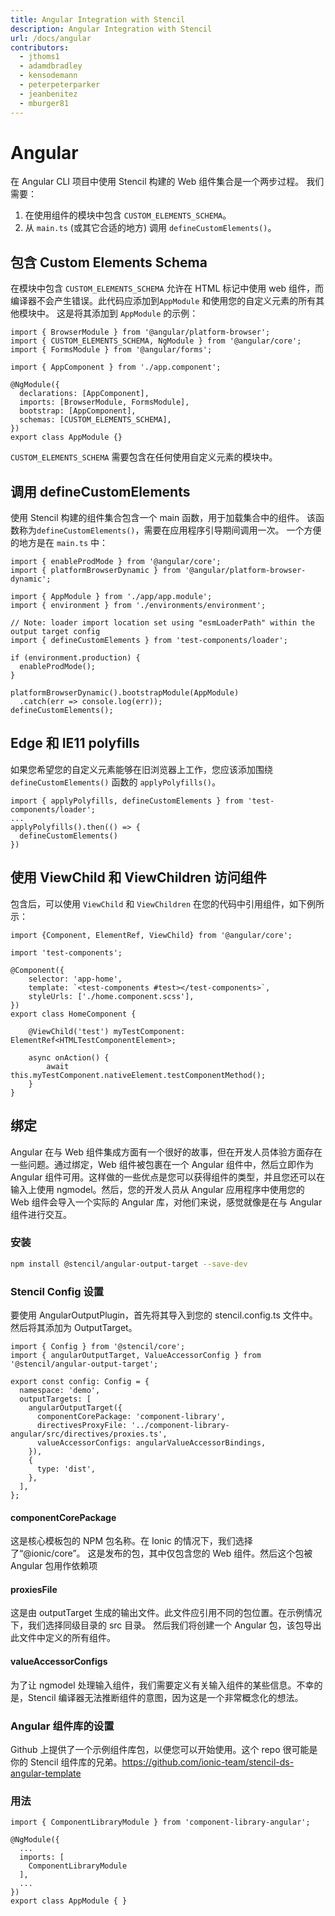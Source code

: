 ```yaml
---
title: Angular Integration with Stencil
description: Angular Integration with Stencil
url: /docs/angular
contributors:
  - jthoms1
  - adamdbradley
  - kensodemann
  - peterpeterparker
  - jeanbenitez
  - mburger81
---
```


# Angular

在 Angular CLI 项目中使用 Stencil 构建的 Web 组件集合是一个两步过程。 我们需要：

1. 在使用组件的模块中包含 `CUSTOM_ELEMENTS_SCHEMA`。
2. 从 `main.ts` (或其它合适的地方) 调用 `defineCustomElements()`。

## 包含 Custom Elements Schema

在模块中包含 `CUSTOM_ELEMENTS_SCHEMA` 允许在 HTML 标记中使用 web 组件，而编译器不会产生错误。此代码应添加到`AppModule` 和使用您的自定义元素的所有其他模块中。
这是将其添加到 `AppModule` 的示例：

```tsx
import { BrowserModule } from '@angular/platform-browser';
import { CUSTOM_ELEMENTS_SCHEMA, NgModule } from '@angular/core';
import { FormsModule } from '@angular/forms';

import { AppComponent } from './app.component';

@NgModule({
  declarations: [AppComponent],
  imports: [BrowserModule, FormsModule],
  bootstrap: [AppComponent],
  schemas: [CUSTOM_ELEMENTS_SCHEMA],
})
export class AppModule {}
```

`CUSTOM_ELEMENTS_SCHEMA` 需要包含在任何使用自定义元素的模块中。

## 调用 defineCustomElements

使用 Stencil 构建的组件集合包含一个 main 函数，用于加载集合中的组件。 该函数称为`defineCustomElements()`，需要在应用程序引导期间调用一次。 一个方便的地方是在 `main.ts` 中：

```tsx
import { enableProdMode } from '@angular/core';
import { platformBrowserDynamic } from '@angular/platform-browser-dynamic';

import { AppModule } from './app/app.module';
import { environment } from './environments/environment';

// Note: loader import location set using "esmLoaderPath" within the output target config
import { defineCustomElements } from 'test-components/loader';

if (environment.production) {
  enableProdMode();
}

platformBrowserDynamic().bootstrapModule(AppModule)
  .catch(err => console.log(err));
defineCustomElements();
```

## Edge 和 IE11 polyfills

如果您希望您的自定义元素能够在旧浏览器上工作，您应该添加围绕 `defineCustomElements()` 函数的 `applyPolyfills()`。

```tsx
import { applyPolyfills, defineCustomElements } from 'test-components/loader';
...
applyPolyfills().then(() => {
  defineCustomElements()
})

```

## 使用 ViewChild 和 ViewChildren 访问组件

包含后，可以使用 `ViewChild` 和 `ViewChildren` 在您的代码中引用组件，如下例所示：

```tsx
import {Component, ElementRef, ViewChild} from '@angular/core';

import 'test-components';

@Component({
    selector: 'app-home',
    template: `<test-components #test></test-components>`,
    styleUrls: ['./home.component.scss'],
})
export class HomeComponent {

    @ViewChild('test') myTestComponent: ElementRef<HTMLTestComponentElement>;

    async onAction() {
        await this.myTestComponent.nativeElement.testComponentMethod();
    }
}

```

## 绑定

Angular 在与 Web 组件集成方面有一个很好的故事，但在开发人员体验方面存在一些问题。通过绑定，Web 组件被包裹在一个 Angular 组件中，然后立即作为 Angular 组件可用。这样做的一些优点是您可以获得组件的类型，并且您还可以在输入上使用 ngmodel。然后，您的开发人员从 Angular 应用程序中使用您的 Web 组件会导入一个实际的 Angular 库，对他们来说，感觉就像是在与 Angular 组件进行交互。

### 安装

```bash
npm install @stencil/angular-output-target --save-dev
```


### Stencil Config 设置

要使用 AngularOutputPlugin，首先将其导入到您的 stencil.config.ts 文件中。然后将其添加为 OutputTarget。

```tsx
import { Config } from '@stencil/core';
import { angularOutputTarget, ValueAccessorConfig } from '@stencil/angular-output-target';

export const config: Config = {
  namespace: 'demo',
  outputTargets: [
    angularOutputTarget({
      componentCorePackage: 'component-library',
      directivesProxyFile: '../component-library-angular/src/directives/proxies.ts',
      valueAccessorConfigs: angularValueAccessorBindings,
    }),
    {
      type: 'dist',
    },
  ],
};
```

#### componentCorePackage

这是核心模板包的 NPM 包名称。在 Ionic 的情况下，我们选择了“@ionic/core”。 这是发布的包，其中仅包含您的 Web 组件。然后这个包被 Angular 包用作依赖项

#### proxiesFile

这是由 outputTarget 生成的输出文件。此文件应引用不同的包位置。在示例情况下，我们选择同级目录的 src 目录。 然后我们将创建一个 Angular 包，该包导出此文件中定义的所有组件。

#### valueAccessorConfigs

为了让 ngmodel 处理输入组件，我们需要定义有关输入组件的某些信息。不幸的是，Stencil 编译器无法推断组件的意图，因为这是一个非常概念化的想法。

### Angular 组件库的设置

Github 上提供了一个示例组件库包，以便您可以开始使用。这个 repo 很可能是你的 Stencil 组件库的兄弟。https://github.com/ionic-team/stencil-ds-angular-template

### 用法

```tsx
import { ComponentLibraryModule } from 'component-library-angular';

@NgModule({
  ...
  imports: [
    ComponentLibraryModule
  ],
  ...
})
export class AppModule { }
```
